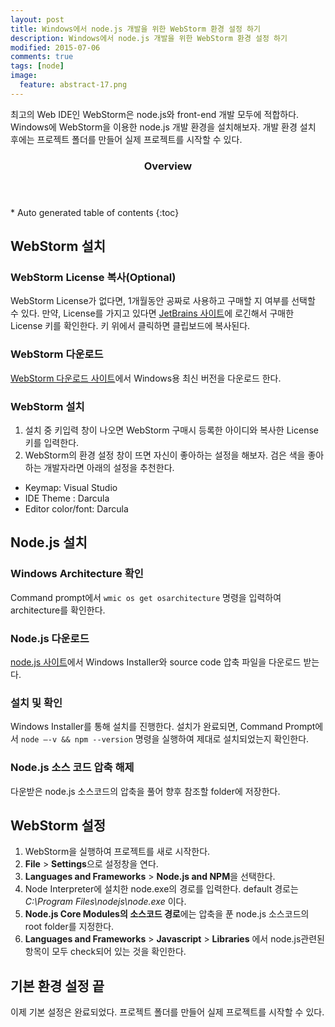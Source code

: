```yaml
---
layout: post
title: Windows에서 node.js 개발을 위한 WebStorm 환경 설정 하기
description: Windows에서 node.js 개발을 위한 WebStorm 환경 설정 하기
modified: 2015-07-06
comments: true
tags: [node]
image:
  feature: abstract-17.png
---
```


최고의 Web IDE인 WebStorm은 node.js와 front-end 개발 모두에 적합하다. Windows에 WebStorm을 이용한 node.js 개발 환경을 설치해보자. 
개발 환경 설치 후에는 프로젝트 폴더를 만들어 실제 프로젝트를 시작할 수 있다.  

<section id="table-of-contents" class="toc">
  <header>
    <h3>Overview</h3>
  </header>
<div id="drawer" markdown="1">
*  Auto generated table of contents
{:toc}
</div>
</section><!-- /#table-of-contents -->

## WebStorm 설치

### WebStorm License 복사(Optional) 

WebStorm License가 없다면, 1개월동안 공짜로 사용하고 구매할 지 여부를 선택할 수 있다. 만약, License를 가지고 있다면 [JetBrains 사이트](https://account.jetbrains.com/licenses/assets)에 로긴해서 구매한 License 키를 확인한다. 키 위에서 클릭하면 클립보드에 복사된다. 

### WebStorm 다운로드

[WebStorm 다운로드 사이트](https://www.jetbrains.com/webstorm/download/)에서 Windows용 최신 버전을 다운로드 한다. 

### WebStorm 설치 

1. 설치 중 키입력 창이 나오면 WebStorm 구매시 등록한 아이디와 복사한 License 키를 입력한다. 
2. WebStorm의 환경 설정 창이 뜨면 자신이 좋아하는 설정을 해보자. 검은 색을 좋아하는 개발자라면 아래의 설정을 추천한다. 

- Keymap: Visual Studio
- IDE Theme : Darcula
- Editor color/font: Darcula

## Node.js 설치

### Windows Architecture 확인 

Command prompt에서 `wmic os get osarchitecture` 명령을 입력하여 architecture를 확인한다. 

### Node.js 다운로드 

[node.js 사이트](https://nodejs.org/download/)에서 Windows Installer와 source code 압축 파일을 다운로드 받는다. 

### 설치 및 확인 

Windows Installer를 통해 설치를 진행한다. 설치가 완료되면, Command Prompt에서 `node –-v && npm --version` 명령을 실행하여 제대로 설치되었는지 확인한다. 

### Node.js 소스 코드 압축 해제

다운받은 node.js 소스코드의 압축을 풀어 향후 참조할 folder에 저장한다. 

## WebStorm 설정

1. WebStorm을 실행하여 프로젝트를 새로 시작한다.  
2. **File** > **Settings**으로 설정창을 연다. 
3. **Languages and Frameworks** > **Node.js and NPM**을 선택한다. 
4. Node Interpreter에 설치한 node.exe의 경로를 입력한다. default 경로는 *C:\Program Files\nodejs\node.exe* 이다. 
5. **Node.js Core Modules의 소스코드 경로**에는 압축을 푼 node.js 소스코드의 root folder를 지정한다. 
6. **Languages and Frameworks** > **Javascript** > **Libraries** 에서 node.js관련된 항목이 모두 check되어 있는 것을 확인한다.

## 기본 환경 설정 끝

이제 기본 설정은 완료되었다. 프로젝트 폴더를 만들어 실제 프로젝트를 시작할 수 있다.  

